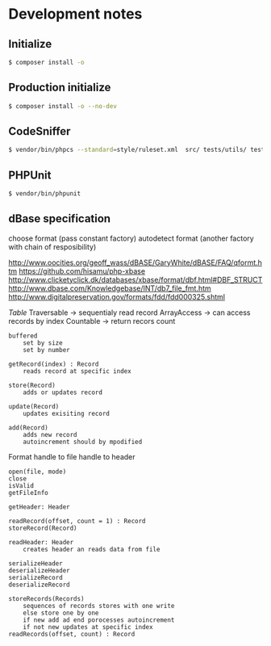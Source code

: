 # Development notes

## Initialize

```sh
$ composer install -o
```

## Production initialize

```sh
$ composer install -o --no-dev
```

## CodeSniffer

```sh
$ vendor/bin/phpcs --standard=style/ruleset.xml  src/ tests/utils/ tests/unit/ tests/integration/
```

## PHPUnit

```sh
$ vendor/bin/phpunit
```

## dBase specification

choose format (pass constant factory)
autodetect format (another factory with chain of resposibility)

http://www.oocities.org/geoff_wass/dBASE/GaryWhite/dBASE/FAQ/qformt.htm
https://github.com/hisamu/php-xbase
http://www.clicketyclick.dk/databases/xbase/format/dbf.html#DBF_STRUCT
http://www.dbase.com/Knowledgebase/INT/db7_file_fmt.htm
http://www.digitalpreservation.gov/formats/fdd/fdd000325.shtml


*Table*
    Traversable -> sequentialy read record
    ArrayAccess -> can access records by index
    Countable -> return recors count

    buffered
        set by size
        set by number

    getRecord(index) : Record
        reads record at specific index

    store(Record)
        adds or updates record

    update(Record)
        updates exisiting record

    add(Record)
        adds new record
        autoincrement should by mpodified

Format
    handle to file
    handle to header

    open(file, mode)
    close
    isValid
    getFileInfo

    getHeader: Header

    readRecord(offset, count = 1) : Record
    storeRecord(Record)

    readHeader: Header
        creates header an reads data from file

    serializeHeader
    deserializeHeader
    serializeRecord
    deserializeRecord

    storeRecords(Records)
        sequences of records stores with one write
        else store one by one
        if new add ad end porocesses autoincrement
        if not new updates at specific index
    readRecords(offset, count) : Record